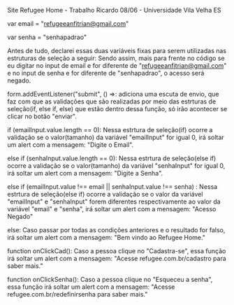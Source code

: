 Site Refugee Home - Trabalho Ricardo 08/06 - Universidade Vila Velha ES

var email = "refugeeanfitrian@gmail.com"

var senha = "senhapadrao"

Antes de tudo, declarei essas duas variáveis fixas para serem utilizadas nas estruturas de seleção a seguir:
Sendo assim, mais para frente no código se eu digitar no input de email e for diferente de "refugeeanfitrian@gmail.com" e no input de senha e for diferente de "senhapadrao", o acesso será negado.

form.addEventListener("submit", () =>: adiciona uma escuta de envio, que faz com que as validações que são realizadas
por meio das estrturas de seleção(if, else if, else) que estão dentro dessa função, só irão acontecer se clicar no botão "enviar".

if (emailInput.value.length == 0): Nessa estrtura de seleção(if) ocorre a validação se o valor(tamanho) da variável 
"emailInput" for igual 0, irá soltar um alert com a mensagem: "Digite o Email".

else if (senhaInput.value.length == 0): Nessa estrtura de seleção(else if) ocorre a validação se o valor(tamanho) da variável 
"senhaInput" for igual 0, irá soltar um alert com a mensagem: "Digite a Senha".

else if (emailInput.value !== email || senhaInput.value !== senha) : Nessa estrtura de seleção(else if) ocorre a validação se 
o valor da variável "emailInput" e "senhaInput" forem diferentes respectivamente ao valor da variável "email" e "senha",
irá soltar um alert com a mensagem: "Acesso Negado"

else: Caso passar por todas as condições anteriores e o resultado for falso, irá soltar um alert com a mensagem: "Bem vindo ao Refugee
Home." 

function onClickCad(): Caso a pessoa clique no "Cadastra-se", essa função irá soltar um alert com a mensagem: 
"Acesse refugee.com.br/cadastro para saber mais." 

function onClickSenha(): Caso a pessoa clique no "Esqueceu a senha", essa função irá soltar um alert com a mensagem:
"Acesse refugee.com.br/redefinirsenha para saber mais."
